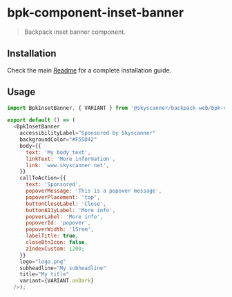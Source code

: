 # bpk-component-inset-banner

> Backpack inset banner component.

## Installation

Check the main [Readme](https://github.com/skyscanner/backpack#usage) for a complete installation guide.

## Usage

```js
import BpkInsetBanner, { VARIANT } from '@skyscanner/backpack-web/bpk-component-inset-banner';

export default () => (
  <BpkInsetBanner
    accessibilityLabel="Sponsored by Skyscanner"
    backgroundColor="#F55D42"
    body={{
      text: 'My body text',
      linkText: 'More information',
      link: 'www.skyscanner.net',
    }}
    callToAction={{
      text: 'Sponsored',
      popoverMessage: 'This is a popover message',
      popoverPlacement: 'top',
      buttonCloseLabel: 'Close',
      buttonA11yLabel: 'More info',
      popverLabel: 'More info',
      popoverId: 'popover',
      popoverWidth: '15rem',
      labelTitle: true,
      closeBtnIcon: false,
      zIndexCustom: 1200;
    }}
    logo="logo.png"
    subheadline="My subheadline"
    title="My title"
    variant={VARIANT.onDark}
  />);
```
